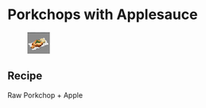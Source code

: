 # Porkchops with Applesauce

<figure><img src="../../../.gitbook/assets/image (32).png" alt=""><figcaption></figcaption></figure>

## Recipe

Raw Porkchop + Apple
